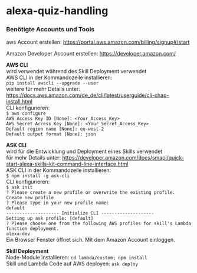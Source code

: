 # alexa-quiz-handling
### Benötigte Accounts und Tools
aws Account erstellen: https://portal.aws.amazon.com/billing/signup#/start

Amazon Developer Account erstellen: https://developer.amazon.com/

**AWS CLI** </br>
wird verwendet während des Skill Deployment verwendet </br>
AWS CLI in der Kommandozeile installieren: </br>
`pip install awscli --upgrade --user` </br> weitere für mehr Details unter: https://docs.aws.amazon.com/de_de/cli/latest/userguide/cli-chap-install.html </br>
CLI konfigurieren: </br>
`$ aws configure` </br>
`AWS Access Key ID [None]: <Your_Access_Key>`</br>
`AWS Secret Access Key [None]: <Your_Secret_Access_Key>`</br>
`Default region name [None]: eu-west-2`</br>
`Default output format [None]: json`</br>

**ASK CLI** </br>
wird für die Entwicklung und Deployment eines Skills verwendet</br>
für mehr Details unter: https://developer.amazon.com/docs/smapi/quick-start-alexa-skills-kit-command-line-interface.html </br>
ASK CLI in der Kommandozeile installieren: </br>
`$ npm install -g ask-cli` </br>
CLI konfigurieren: </br>
`$ ask init` </br>
`? Please create a new profile or overwrite the existing profile.` </br>
`Create new profile` </br>
`? Please type in your new profile name:` </br>
`default` </br>
`-------------------- Initialize CLI --------------------` </br>
`Setting up ask profile: [default]` </br>
`? Please choose one from the following AWS profiles for skill's Lambda function deployment.` </br>
`alexa-dev` </br>
Ein Browser Fenster öffnet sich. Mit dem Amazon Account einloggen.

**Skill Deployment** </br>
Node-Module installieren: `cd lambda/custom; npm install` </br>
Skill und Lambda Code auf AWS deployen: `ask deploy`
